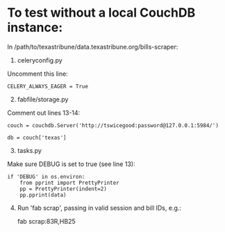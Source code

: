 To test without a local CouchDB instance:
============

In /path/to/texastribune/data.texastribune.org/bills-scraper:

1. celeryconfig.py

  Uncomment this line:

    CELERY_ALWAYS_EAGER = True

2. fabfile/storage.py

  Comment out lines 13-14:

    couch = couchdb.Server('http://tswicegood:password@127.0.0.1:5984/')

    db = couch['texas']

3. tasks.py

  Make sure DEBUG is set to true (see line 13):

    if 'DEBUG' in os.environ:
        from pprint import PrettyPrinter
        pp = PrettyPrinter(indent=2)
        pp.pprint(data)

4. Run 'fab scrap', passing in valid session and bill IDs, e.g.:

    fab scrap:83R,HB25

